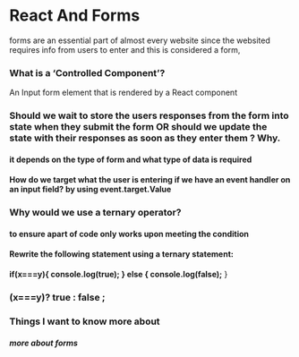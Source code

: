 # React And Forms
forms are an essential part of almost every website since the websited requires info from users to enter and this is considered a form,
### What is a ‘Controlled Component’?
An Input form element that is rendered by a React component 
### Should we wait to store the users responses from the form into state when they submit the form OR should we update the state with their responses as soon as they enter them ? Why.
#### it depends on the type of form and what type of data is required

#### How do we target what the user is entering if we have an event handler on an input field? by using event.target.Value
### Why would we use a ternary operator?
#### to ensure apart of code only works upon meeting the condition
#### Rewrite the following statement using a ternary statement:
 **if(x===y){
  console.log(true);
} else {
  console.log(false);**
}
### (x===y)? true : false ;
### Things I want to know more about
##### more about forms


